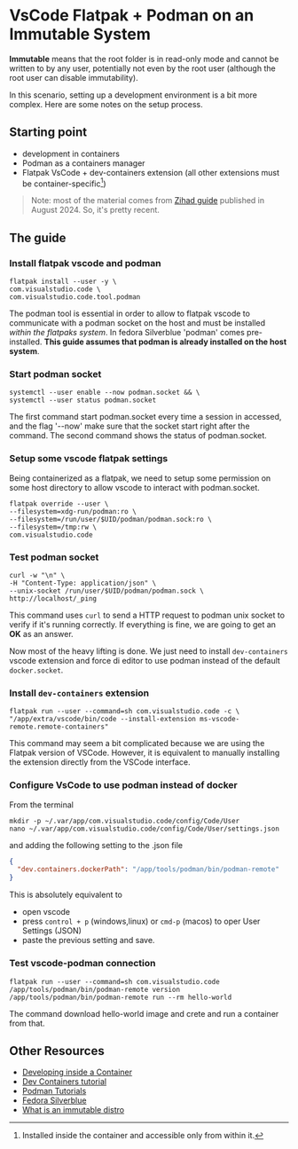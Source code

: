 # VsCode Flatpak + Podman on an Immutable System

**Immutable** means that the root folder is in read-only mode and cannot be written to by any user, potentially not even by the root user (although the root user can disable immutability).

In this scenario, setting up a development environment is a bit more complex. Here are some notes on the setup process.

## Starting point

- development in containers
- Podman as a containers manager
- Flatpak VsCode + dev-containers extension (all other extensions must be container-specific[^1])

[^1]: Installed inside the container and accessible only from within it.

> Note: most of the material comes from [Zihad guide](https://www.zihad.com.bd/posts/setup-vscode-flatpak-devcontainer-with-podman/) published in August 2024. So, it's pretty recent.

## The guide

### Install flatpak vscode and podman

```shell
flatpak install --user -y \
com.visualstudio.code \
com.visualstudio.code.tool.podman
```

The podman tool is essential in order to allow to flatpak vscode to communicate with a podman socket on the host and must be installed _within the flatpaks system_. In fedora Silverblue 'podman' comes pre-installed. **This guide assumes that podman is already installed on the host system**.

### Start podman socket

```shell
systemctl --user enable --now podman.socket && \
systemctl --user status podman.socket
```

The first command start podman.socket every time a session in accessed, and the flag '--now' make sure that the socket start right after the command. The second command shows the status of podman.socket.

### Setup some vscode flatpak settings

Being containerized as a flatpak, we need to setup some permission on some host directory to allow vscode to interact with podman.socket.

```shell
flatpak override --user \
--filesystem=xdg-run/podman:ro \
--filesystem=/run/user/$UID/podman/podman.sock:ro \
--filesystem=/tmp:rw \
com.visualstudio.code
```

### Test podman socket

```shell
curl -w "\n" \
-H "Content-Type: application/json" \
--unix-socket /run/user/$UID/podman/podman.sock \
http://localhost/_ping
```

This command uses `curl` to send a HTTP request to podman unix socket to verify if it's running correctly. If everything is fine, we are going to get an **OK** as an answer.


Now most of the heavy lifting is done. We just need to install `dev-containers` vscode extension and force di editor to use podman instead of the default `docker.socket`.

### Install `dev-containers` extension

```shell
flatpak run --user --command=sh com.visualstudio.code -c \
"/app/extra/vscode/bin/code --install-extension ms-vscode-remote.remote-containers"
```

This command may seem a bit complicated because we are using the Flatpak version of VSCode. However, it is equivalent to manually installing the extension directly from the VSCode interface.

### Configure VsCode to use podman instead of docker

From the terminal

```shell
mkdir -p ~/.var/app/com.visualstudio.code/config/Code/User
nano ~/.var/app/com.visualstudio.code/config/Code/User/settings.json
```

and adding the following setting to the .json file

```json
{
  "dev.containers.dockerPath": "/app/tools/podman/bin/podman-remote"
}
```

This is absolutely equivalent to 

- open vscode
- press `control + p` (windows,linux) or `cmd-p` (macos) to oper User Settings (JSON)
- paste the previous setting and save.

### Test vscode-podman connection

```shell
flatpak run --user --command=sh com.visualstudio.code
/app/tools/podman/bin/podman-remote version
/app/tools/podman/bin/podman-remote run --rm hello-world
```

The command download hello-world image and crete and run a container from that.

## Other Resources

- [Developing inside a Container](https://code.visualstudio.com/docs/devcontainers/containers)
- [Dev Containers tutorial](https://code.visualstudio.com/docs/devcontainers/tutorial)
- [Podman Tutorials](https://docs.podman.io/en/latest/Tutorials.html)
- [Fedora Silverblue](https://docs.podman.io/en/latest/Tutorials.html)
- [What is an immutable distro](https://itsfoss.com/immutable-distro/)